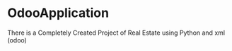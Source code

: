 # OdooApplication
There is a Completely Created Project of Real Estate using Python and xml (odoo) 
